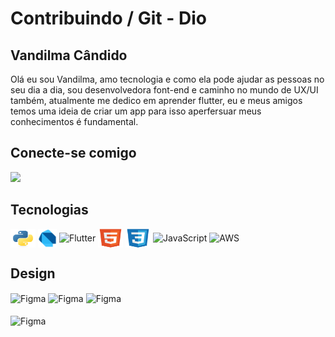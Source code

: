 # Contribuindo / Git - Dio
## Vandilma Cândido
Olá eu sou Vandilma, amo tecnologia e como ela pode ajudar as pessoas no seu dia a dia, sou desenvolvedora font-end e caminho no mundo de UX/UI também, atualmente me dedico em aprender flutter, eu e meus amigos temos uma ideia de criar um app para isso aperfersuar meus conhecimentos é fundamental. 
## Conecte-se comigo
<div>
<a href="https://www.linkedin.com/in/vandilma-candido/" target="_blank"><img src="https://img.shields.io/badge/-LinkedIn-%230077B5?style=for-the-badge&logo=linkedin&logoColor=white" target="_blank"></a> </div>

## Tecnologias
<div>
  <img align="center" alt="Python" height="30" width="40" src="https://raw.githubusercontent.com/devicons/devicon/master/icons/python/python-original.svg">
  <img align="center" alt="Dart" height="30" width="30" src="https://raw.githubusercontent.com/github/explore/80688e429a7d4ef2fca1e82350fe8e3517d3494d/topics/dart/dart.png">
  <img align="center" alt="Flutter" height="30" width="40" src="https://cdn-images-1.medium.com/v2/resize:fit:1200/1*5-aoK8IBmXve5whBQM90GA.png">
  <img align="center" alt="HTML" height="30" width="40" src="https://raw.githubusercontent.com/devicons/devicon/master/icons/html5/html5-original.svg">
  <img align="center" alt="CSS" height="30" width="40" src="https://raw.githubusercontent.com/devicons/devicon/master/icons/css3/css3-original.svg">
  <img align="center" alt="JavaScript" height="30" width="30" src="https://th.bing.com/th/id/R.79046a553ce2e9ea7fc1992ede20e610?rik=AtgPa3tFIM%2fFnQ&pid=ImgRaw&r=0">
  <img align="center" alt="AWS" height="30" width="30" src="https://static-00.iconduck.com/assets.00/aws-icon-2048x2048-274bm1xi.png">
  </div>


## Design
<div>
  <img align="center" alt="Figma" height="40" width="30" src="https://images.saasworthy.com/figma_4012_logo_1579501766_cvyxw.png">
  <img align="center" alt="Figma" height="40" width="40" src="https://www.code-youth.ca/wp-content/uploads/2019/06/ux.png">
  <img align="center" alt="Figma" height="40" width="40" src="https://hotmart.s3.amazonaws.com/product_pictures/ef072269-790c-4dbd-b9f1-1b68a641bfc6/canva.png">
  <Br>
  <Br>
  <img align="center" alt="Figma" height="90" width="120" src="https://encrypted-tbn0.gstatic.com/images?q=tbn:ANd9GcQ54XWIous3yovlwV3IA4K1-_nzFGH32b-_8g&usqp=CAU">
</div>


